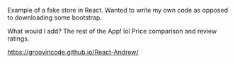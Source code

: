 Example of a fake store in React.  Wanted to write my own code as opposed to downloading some bootstrap.

What would I add?  The rest of the App!  lol    Price comparison and review ratings.

https://groovincode.github.io/React-Andrew/
